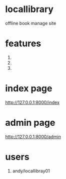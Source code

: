 # locallibrary
offline book manage site

# features
1. 
2. 
3. 

# index page
<http://127.0.0.1:8000/index>

# admin page
<http://127.0.0.1:8000/admin>

# users
1. andy/locallibray01


